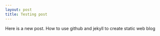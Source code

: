```yaml
---
layout: post
title: Testing post
---
```


Here is a new post. How to use github and jekyll to create static web blog
